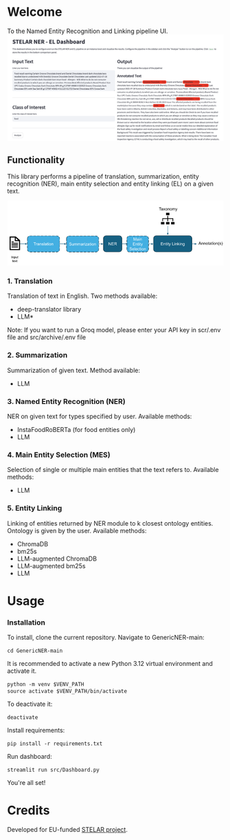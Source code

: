 # Welcome

To the Named Entity Recognition and Linking pipeline UI.
![Screenshot of a comment on a GitHub issue showing an image, added in the Markdown, of an Octocat smiling and raising a tentacle.](Figures/dashboard.png)


## Functionality

This library performs a pipeline of translation, summarization, entity recognition (NER), main entity selection and entity linking (EL) on a given text.

![Screenshot of a comment on a GitHub issue showing an image, added in the Markdown, of an Octocat smiling and raising a tentacle.](Figures/pipeline.png)


### 1. Translation

Translation of text in English. Two methods available:
* deep-translator library
*  LLM*

  Note: If you want to run a Groq model, please enter your API key in scr/.env file and src/archive/.env file

### 2. Summarization

Summarization of given text. Method available:
* LLM

### 3. Named Entity Recognition (NER)

NER on given text for types specified by user. Available methods:
* InstaFoodRoBERTa (for food entities only)
* LLM

### 4. Main Entity Selection (MES)

Selection of single or multiple main entities that the text refers to. Available methods:
* LLM

### 5. Entity Linking

Linking of entities returned by NER module to k closest ontology entities. Ontology is given by the user. Available methods:
* ChromaDB
* bm25s
* LLM-augmented ChromaDB
* LLM-augmented bm25s
* LLM 

# Usage

### Installation

To install, clone the current repository. Navigate to GenericNER-main:

```
cd GenericNER-main
```

It is recommended to activate a new Python 3.12 virtual environment and activate it. 

```
python -m venv $VENV_PATH
source activate $VENV_PATH/bin/activate
```

To deactivate it:
```
deactivate
```

Install requirements:

```
pip install -r requirements.txt
```

Run dashboard:

```
streamlit run src/Dashboard.py
```

You're all set!

# Credits

Developed for EU-funded [STELAR project](https://stelar-project.eu/).
